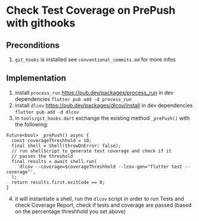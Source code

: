 # Check Test Coverage on PrePush with githooks

## Preconditions
1. `git_hooks` is installed see `conventional_commits.md` for more infos

## Implementation
1. install `process_run` https://pub.dev/packages/process_run  in dev dependencies
`flutter pub add -d process_run`
2. install `dlcov` https://pub.dev/packages/dlcov/install in dev dependencies 
`flutter pub add -d dlcov`
3. in `tools/git_hooks.dart` exchange the existing method `_prePush()` with the following:
```
Future<bool> _prePush() async {
  const coverageThreshhold = 10;
  final shell = Shell(throwOnError: false);
  // run shellScript to generate test coverage and check if it
  // passes the threshold
  final results = await shell.run(
    'dlcov --coverage=$coverageThreshhold --lcov-gen="flutter test --coverage"',
  );
  return results.first.exitCode == 0;
}
```

4. it will instantiate a shell, run the `dlcov` script in order to run Tests and check Coverage Report, check if tests and coverage are passed (based on the percentage threshhold you set above)
